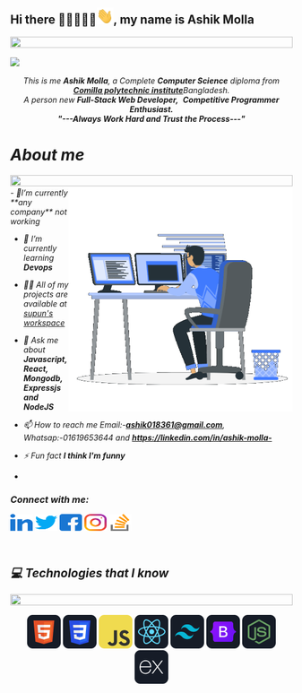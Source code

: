 ## Hi there 👨🏾‍🤝‍👨🏾<img src="https://raw.githubusercontent.com/ABSphreak/ABSphreak/master/gifs/Hi.gif" width="30px">, my name is Ashik Molla
<img src="https://i.imgur.com/dBaSKWF.gif" height="20" width="100%">
<p align="start">
  <a href="https://github.com/Ratheshan03/readme-typing-svg"><img src="https://readme-typing-svg.herokuapp.com?lines=I+am+web+Programer;I+am+try+Full+Stack+Web+Developer;I+am+Frontend+Web+Developer;My+education+Computer+Science+Diploma;I+learned+HTML+CSS+JS+ReactJS+NodeJs+Mongodb+Expressjs=true&width=600&height=50"></a></p>
<!-- <P>I made this project just for Learn, 
I’m a  Web developer who is passionate about making error-free websites with client satisfaction. I have a passion for learning and sharing my knowledge with others as publicly as possible. I love to solve real-world problems. I am strategic, goal-oriented, and always work with an end goal in mind. Most of the time I work with  but some technologies I enjoy working with include  JavaScript, ReactJS as well as 
</P> -->
<p align="center">
  <em>
    This is me <b>Ashik Molla</b>, a Complete <b>Computer Science</b> diploma from <a href="https://www.iit.ac.lk/"> <b>Comilla polytechnic institute</b></a>Bangladesh.</br>
    A person new <b>Full-Stack Web Developer,</b>&nbsp; <b>Competitive Programmer Enthusiast.</b>  
  <br>
  <b><i>"---Always Work Hard and Trust the Process---"</i></b>
</p>

# About me 
<img src="https://i.imgur.com/dBaSKWF.gif" height="20" width="100%">
<img align="right" alt="Coding" width="400" src="https://github.com/ashikmolla/ashikmolla/blob/main/images/229223263-cf2e4b07-2615-4f87-9c38-e37600f8381a.gif.crdownload">
<br>
- 🔭I’m currently **any company** not working 

- 🌱 I’m currently learning **Devops**

- 👨‍💻 All of my projects are available at [supun's workspace](http://supun.traditionalme.life)

- 💬 Ask me about **Javascript, React, Mongodb, Expressjs  and NodeJS**

- 📫 How to reach me Email:-**ashik018361@gmail.com**, Whatsap:-01619653644 and **https://linkedin.com/in/ashik-molla-**

  <!-- 📄 Know about my experiences [my experiences](http://supun.traditionalme.life/#resume)-->

- ⚡ Fun fact **I think I'm funny**
- <br>
<h3 align="left">Connect with me:</h3>
<p align="left">
<a href="https://linkedin.com/in/ashik-molla-228ab5289/" target="blank"><img align="center" src="https://github.com/ashikmolla/ashikmolla/blob/main/images/Social/linked-in-alt.svg" alt="supunnanayakkara" height="30" width="40" /></a>
  <a href="https://twitter.com/AshikMolla/" target="blank"><img align="center" src="https://github.com/ashikmolla/ashikmolla/blob/main/images/Social/twitter.svg" alt="supun___lk" height="30" width="40" /></a>
<a href="https://www.facebook.com/profile.php?id=100049388054800" target="blank"><img align="center" src="https://github.com/ashikmolla/ashikmolla/blob/main/images/Social/facebook.svg" alt="supun.nanayakkaraii" height="30" width="40" /></a>
<a href="https://www.instagram.com/alliakbooribneashik/" target="blank"><img align="center" src="https://github.com/ashikmolla/ashikmolla/blob/main/images/Social/instagram.svg" alt="supun___lk" height="30" width="40" /></a>
<a href="https://stackoverflow.com/" target="blank"><img align="center" src="https://github.com/ashikmolla/ashikmolla/blob/main/images/Social/stack-overflow.svg" alt="supun-nanayakkara" height="30" width="40" /></a>


</p>
<br>



## :computer: Technologies that I know

<img src="https://i.imgur.com/dBaSKWF.gif" height="20" width="100%">
<p align="center">
<img src="https://github.com/ashikmolla/ashikmolla/blob/main/images/icons/HTML.png"/>
<img src="https://github.com/ashikmolla/ashikmolla/blob/main/images/icons/css.png"/>
<img src="https://github.com/ashikmolla/ashikmolla/blob/main/images/icons/JavaScript.png"/>
<img src="https://github.com/ashikmolla/ashikmolla/blob/main/images/icons/react.png"/>
<img src="https://github.com/ashikmolla/ashikmolla/blob/main/images/icons/tailwind.png"/>
<img src="https://github.com/ashikmolla/ashikmolla/blob/main/images/icons/Bootsrap.png"/>
<img src="https://github.com/ashikmolla/ashikmolla/blob/main/images/icons/node.png"/>
<img src="https://github.com/ashikmolla/ashikmolla/blob/main/images/icons/express.png"/>
</p><br/>
